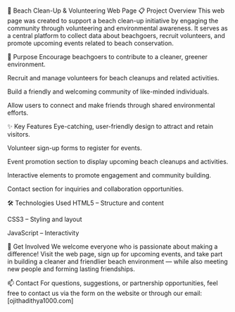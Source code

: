 🌊 Beach Clean-Up & Volunteering Web Page
📋 Project Overview
This web page was created to support a beach clean-up initiative by engaging the community through volunteering and environmental awareness. It serves as a central platform to collect data about beachgoers, recruit volunteers, and promote upcoming events related to beach conservation.

🎯 Purpose
Encourage beachgoers to contribute to a cleaner, greener environment.

Recruit and manage volunteers for beach cleanups and related activities.

Build a friendly and welcoming community of like-minded individuals.

Allow users to connect and make friends through shared environmental efforts.

✨ Key Features
Eye-catching, user-friendly design to attract and retain visitors.

Volunteer sign-up forms to register for events.

Event promotion section to display upcoming beach cleanups and activities.

Interactive elements to promote engagement and community building.

Contact section for inquiries and collaboration opportunities.

🛠️ Technologies Used
HTML5 – Structure and content

CSS3 – Styling and layout

JavaScript – Interactivity


🤝 Get Involved
We welcome everyone who is passionate about making a difference! Visit the web page, sign up for upcoming events, and take part in building a cleaner and friendlier beach environment — while also meeting new people and forming lasting friendships.

📫 Contact
For questions, suggestions, or partnership opportunities, feel free to contact us via the form on the website or through our email: [ojithadithya1000.com]
